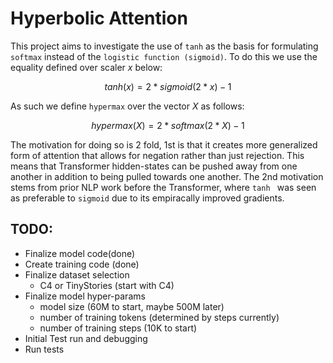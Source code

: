 # Hyperbolic Attention

This project aims to investigate the use of `tanh` as the basis for formulating `softmax` instead of the `logistic function (sigmoid)`. To do this we use the equality defined over scaler $x$ below:

$$ tanh(x) = 2 * sigmoid(2 * x) - 1 $$

As such we define `hypermax` over the vector $X$ as follows:

$$ hypermax(X) = 2 * softmax(2 * X) - 1 $$

The motivation for doing so is 2 fold, 1st is that it creates more generalized form of attention that allows for negation rather than just rejection. This means that Transformer hidden-states can be pushed away from one another in addition to being pulled towards one another. The 2nd motivation stems from prior NLP work before the Transformer, where `tanh ` was seen as preferable to `sigmoid` due to its empiracally improved gradients. 


## TODO:
- Finalize model code(done)
- Create training code (done)
- Finalize dataset selection
    - C4 or TinyStories (start with C4)
- Finalize model hyper-params
    - model size (60M to start, maybe 500M later)
    - number of training tokens (determined by steps currently)
    - number of training steps (10K to start)
- Initial Test run and debugging
- Run tests